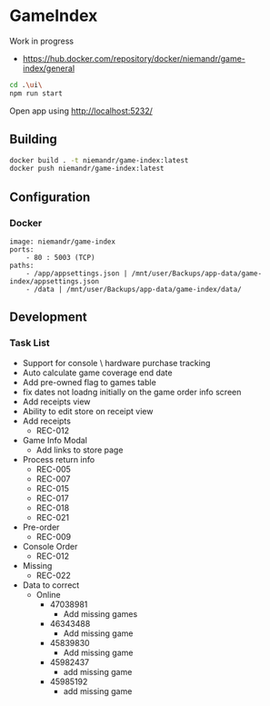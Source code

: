 # GameIndex

Work in progress

- https://hub.docker.com/repository/docker/niemandr/game-index/general

```bash
cd .\ui\
npm run start
```

Open app using [http://localhost:5232/](http://localhost:5232/)

## Building

```bash
docker build . -t niemandr/game-index:latest
docker push niemandr/game-index:latest
```

## Configuration

### Docker

```text
image: niemandr/game-index
ports:
    - 80 : 5003 (TCP)
paths:
    - /app/appsettings.json | /mnt/user/Backups/app-data/game-index/appsettings.json
    - /data | /mnt/user/Backups/app-data/game-index/data/
```

## Development

### Task List

- Support for console \ hardware purchase tracking
- Auto calculate game coverage end date
- Add pre-owned flag to games table
- fix dates not loadng initially on the game order info screen
- Add receipts view
- Ability to edit store on receipt view
- Add receipts
  - REC-012
- Game Info Modal
  - Add links to store page
- Process return info
  - REC-005
  - REC-007
  - REC-015
  - REC-017
  - REC-018
  - REC-021
- Pre-order
  - REC-009
- Console Order
  - REC-012
- Missing
  - REC-022
- Data to correct
  - Online
    - 47038981
      - Add missing games
    - 46343488
      - Add missing game
    - 45839830
      - Add missing game
    - 45982437
      - add missing game
    - 45985192
      - add missing game